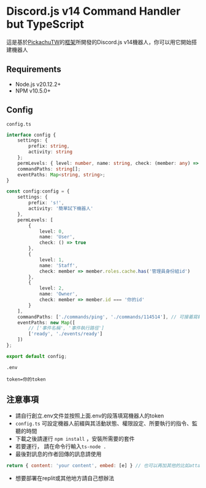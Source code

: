 # Discord.js v14 Command Handler but TypeScript

這是基於[PickachuTW](https://github.com/PikachuTW/)的[框架](https://github.com/PikachuTW/Discord.js-Command-Handler)所開發的Discord.js v14機器人，你可以用它開始搭建機器人

## Requirements

* Node.js v20.12.2+
* NPM v10.5.0+

## Config

`config.ts`

```ts
interface config {
    settings: {
        prefix: string,
        activity: string
    };
    permLevels: { level: number, name: string, check: (member: any) => boolean }[];
    commandPaths: string[];
    eventPaths: Map<string, string>;
}

const config:config = {
    settings: {
        prefix: 's!',
        activity: '簡單試下機器人'
    },
    permLevels: [
        {
            level: 0,
            name: 'User',
            check: () => true
        },
        {
            level: 1,
            name: 'Staff',
            check: member => member.roles.cache.has('管理員身份組id')
        },
        {
            level: 2,
            name: 'Owner',
            check: member => member.id === '你的id'
        }
    ],
    commandPaths: ['./commands/ping', './commands/114514'], // 可接着寫輸入指令文件的所在路徑
    eventPaths: new Map([
        // ['事件名稱', '事件執行路徑']
        ['ready', './events/ready']
    ])
};

export default config;
```

`.env`

```.env
token=你的token
```

## 注意事項

* 請自行創立.env文件並按照上面.env的段落填寫機器人的token
* `config.ts` 可設定機器人前綴與其活動狀態、權限設定、所要執行的指令、監聽的時間
* 下載之後請運行 `npm install` ，安裝所需要的套件
* 若要運行， 請在命令行輸入`ts-node .`
* 最後對訊息的作者回傳的訊息請使用
```js
return { content: 'your content', embed: [e] } // 也可以再加其他的比如attachment 總之就是把message.reply或是interaction.followUp裏面的東西拆除來就對了
```
* 想要部署在replit或其他地方請自己想辦法